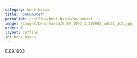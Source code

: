 ```yaml
---
category: beni-hasan
title: 'Senumutef'
permalink: /coffins/beni-hasan/senumutef
image: /images/beni-hasan/E_69_1903_1_200605_adn21_dc2.jpg
order: 6
layout: coffins
id: beni-hasan
---
```


E.69.1903
